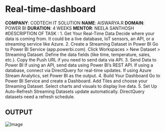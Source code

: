 # Real-time-dashboard
**COMPANY**: CODTECH IT SOLUTION
**NAME**: AISWARYA.R
**DOMAIN**: POWER BI
**DURATION**: 4 WEEKS 
**MENTOR**: NEELA SANTHOSH
#DESCRIPTION OF TASK : 1. Get Your Real-Time Data
Decide where your data is coming from. It could be a live database, IoT sensors, an API, or a streaming service like Azure.
2. Create a Streaming Dataset in Power BI
Go to Power BI Service (app.powerbi.com).
Click Workspaces > New Dataset > Streaming Dataset.
Define the data fields (like time, temperature, sales, etc.).
Copy the Push URL if you need to send data via API.
3. Send Data to Power BI
If using an API, send data using Power BI’s REST API.
If using a database, connect via DirectQuery for real-time updates.
If using Azure Stream Analytics, set Power BI as the output.
4. Build Your Dashboard
Go to Power BI Service and create a Dashboard.
Add Tiles and choose your Streaming Dataset.
Select charts and visuals to display live data.
5. Set Up Auto-Refresh
Streaming Datasets update automatically.
DirectQuery datasets need a refresh schedule.

## OUTPUT

![Image](https://github.com/user-attachments/assets/fdbae213-f946-47a4-ade9-b185f5876aff)

